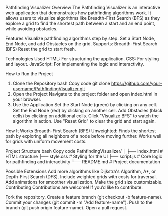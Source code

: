 Pathfinding Visualizer
Overview
The Pathfinding Visualizer is an interactive web application that demonstrates how pathfinding algorithms work. It allows users to visualize algorithms like Breadth-First Search (BFS) as they explore a grid to find the shortest path between a start and an end point, while avoiding obstacles.

Features
Visualize pathfinding algorithms step by step.
Set a Start Node, End Node, and add Obstacles on the grid.
Supports:
Breadth-First Search (BFS)
Reset the grid to start fresh.

Technologies Used
HTML: For structuring the application.
CSS: For styling and layout.
JavaScript: For implementing the logic and interactivity.

How to Run the Project
1. Clone the Repository
bash
Copy code
git clone https://github.com/your-username/PathfindingVisualizer.git
2. Open the Project
Navigate to the project folder and open index.html in your browser.
3. Use the Application
Set the Start Node (green) by clicking on any cell.
Set the End Node (red) by clicking on another cell.
Add Obstacles (black cells) by clicking on additional cells.
Click "Visualize BFS" to watch the algorithm in action.
Use "Reset Grid" to clear the grid and start again.

How It Works
Breadth-First Search (BFS)
Unweighted: Finds the shortest path by exploring all neighbors of a node before moving further.
Works well for grids with uniform movement costs.

Project Structure
bash
Copy code
PathfindingVisualizer/
│
├── index.html      # HTML structure
├── style.css       # Styling for the UI
├── script.js       # Core logic for pathfinding and interactivity
└── README.md       # Project documentation

Possible Extensions
Add more algorithms like Dijkstra's Algorithm, A*, or Depth-First Search (DFS).
Include weighted grids with costs for traversal.
Add animations for smoother visualization.
Make the grid size customizable.
Contributing
Contributions are welcome! If you’d like to contribute:

Fork the repository.
Create a feature branch (git checkout -b feature-name).
Commit your changes (git commit -m "Add feature-name").
Push to the branch (git push origin feature-name).
Open a pull request.
